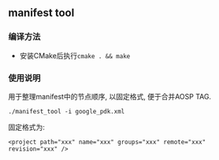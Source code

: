## manifest tool

### 编译方法
- 安装CMake后执行`cmake . && make`

### 使用说明
用于整理manifest中的节点顺序, 以固定格式, 便于合并AOSP TAG.
```
./manifest_tool -i google_pdk.xml
```

固定格式为:
```
<project path="xxx" name="xxx" groups="xxx" remote="xxx" revision="xxx" />
```
